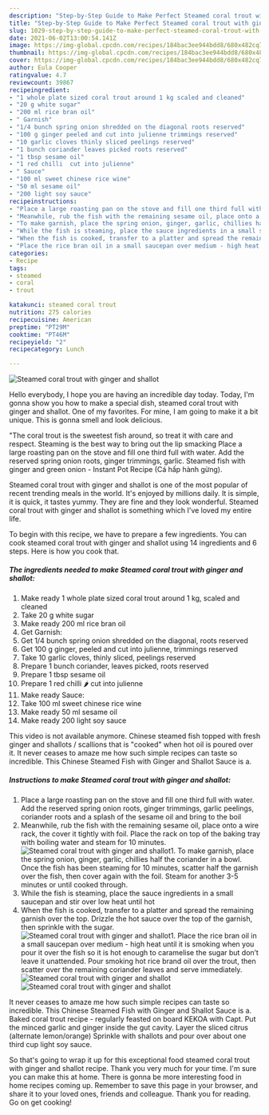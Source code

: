 ```yaml
---
description: "Step-by-Step Guide to Make Perfect Steamed coral trout with ginger and shallot"
title: "Step-by-Step Guide to Make Perfect Steamed coral trout with ginger and shallot"
slug: 1029-step-by-step-guide-to-make-perfect-steamed-coral-trout-with-ginger-and-shallot
date: 2021-06-02T13:00:54.141Z
image: https://img-global.cpcdn.com/recipes/184bac3ee944bdd8/680x482cq70/steamed-coral-trout-with-ginger-and-shallot-recipe-main-photo.jpg
thumbnail: https://img-global.cpcdn.com/recipes/184bac3ee944bdd8/680x482cq70/steamed-coral-trout-with-ginger-and-shallot-recipe-main-photo.jpg
cover: https://img-global.cpcdn.com/recipes/184bac3ee944bdd8/680x482cq70/steamed-coral-trout-with-ginger-and-shallot-recipe-main-photo.jpg
author: Eula Cooper
ratingvalue: 4.7
reviewcount: 39867
recipeingredient:
- "1 whole plate sized coral trout around 1 kg scaled and cleaned"
- "20 g white sugar"
- "200 ml rice bran oil"
- " Garnish"
- "1/4 bunch spring onion shredded on the diagonal roots reserved"
- "100 g ginger peeled and cut into julienne trimmings reserved"
- "10 garlic cloves thinly sliced peelings reserved"
- "1 bunch coriander leaves picked roots reserved"
- "1 tbsp sesame oil"
- "1 red chilli  cut into julienne"
- " Sauce"
- "100 ml sweet chinese rice wine"
- "50 ml sesame oil"
- "200 light soy sauce"
recipeinstructions:
- "Place a large roasting pan on the stove and fill one third full with water. Add the reserved spring onion roots, ginger trimmings, garlic peelings, coriander roots and a splash of the sesame oil and bring to the boil"
- "Meanwhile, rub the fish with the remaining sesame oil, place onto a wire rack, the cover it tightly with foil. Place the rack on top of the baking tray with boiling water and steam for 10 minutes."
- "To make garnish, place the spring onion, ginger, garlic, chillies half the coriander in a bowl. Once the fish has been steaming for 10 minutes, scatter half the garnish over the fish, then cover again with the foil. Steam for another 3-5 minutes or until cooked through."
- "While the fish is steaming, place the sauce ingredients in a small saucepan and stir over low heat until hot"
- "When the fish is cooked, transfer to a platter and spread the remaining garnish over the top. Drizzle the hot sauce over the top of the garnish, then sprinkle with the sugar."
- "Place the rice bran oil in a small saucepan over medium - high heat until it is smoking when you pour it over the fish so it is hot enough to caramelise the sugar but don’t leave it unattended. Pour smoking hot rice brand oil over the trout, then scatter over the remaining coriander leaves and serve immediately."
categories:
- Recipe
tags:
- steamed
- coral
- trout

katakunci: steamed coral trout 
nutrition: 275 calories
recipecuisine: American
preptime: "PT29M"
cooktime: "PT46M"
recipeyield: "2"
recipecategory: Lunch

---
```



![Steamed coral trout with ginger and shallot](https://img-global.cpcdn.com/recipes/184bac3ee944bdd8/680x482cq70/steamed-coral-trout-with-ginger-and-shallot-recipe-main-photo.jpg)

Hello everybody, I hope you are having an incredible day today. Today, I'm gonna show you how to make a special dish, steamed coral trout with ginger and shallot. One of my favorites. For mine, I am going to make it a bit unique. This is gonna smell and look delicious.

&#34;The coral trout is the sweetest fish around, so treat it with care and respect. Steaming is the best way to bring out the lip smacking Place a large roasting pan on the stove and fill one third full with water. Add the reserved spring onion roots, ginger trimmings, garlic. Steamed fish with ginger and green onion - Instant Pot Recipe (Cá hấp hành gừng).

Steamed coral trout with ginger and shallot is one of the most popular of recent trending meals in the world. It's enjoyed by millions daily. It is simple, it is quick, it tastes yummy. They are fine and they look wonderful. Steamed coral trout with ginger and shallot is something which I've loved my entire life.


To begin with this recipe, we have to prepare a few ingredients. You can cook steamed coral trout with ginger and shallot using 14 ingredients and 6 steps. Here is how you cook that.

<!--inarticleads1-->

##### The ingredients needed to make Steamed coral trout with ginger and shallot:

1. Make ready 1 whole plate sized coral trout around 1 kg, scaled and cleaned
1. Take 20 g white sugar
1. Make ready 200 ml rice bran oil
1. Get  Garnish:
1. Get 1/4 bunch spring onion shredded on the diagonal, roots reserved
1. Get 100 g ginger, peeled and cut into julienne, trimmings reserved
1. Take 10 garlic cloves, thinly sliced, peelings reserved
1. Prepare 1 bunch coriander, leaves picked, roots reserved
1. Prepare 1 tbsp sesame oil
1. Prepare 1 red chilli 🌶 cut into julienne
1. Make ready  Sauce:
1. Take 100 ml sweet chinese rice wine
1. Make ready 50 ml sesame oil
1. Make ready 200 light soy sauce


This video is not available anymore. Chinese steamed fish topped with fresh ginger and shallots / scallions that is &#34;cooked&#34; when hot oil is poured over it. It never ceases to amaze me how such simple recipes can taste so incredible. This Chinese Steamed Fish with Ginger and Shallot Sauce is a. 

<!--inarticleads2-->

##### Instructions to make Steamed coral trout with ginger and shallot:

1. Place a large roasting pan on the stove and fill one third full with water. Add the reserved spring onion roots, ginger trimmings, garlic peelings, coriander roots and a splash of the sesame oil and bring to the boil
1. Meanwhile, rub the fish with the remaining sesame oil, place onto a wire rack, the cover it tightly with foil. Place the rack on top of the baking tray with boiling water and steam for 10 minutes.
<img src="//assets-global.cpcdn.com/assets/icons/button_play-2c75c40dde080a61004c1f40b05d8f140eaff45d7e9e6481dc71c63d2e7c4909.png" alt="Steamed coral trout with ginger and shallot">1. To make garnish, place the spring onion, ginger, garlic, chillies half the coriander in a bowl. Once the fish has been steaming for 10 minutes, scatter half the garnish over the fish, then cover again with the foil. Steam for another 3-5 minutes or until cooked through.
1. While the fish is steaming, place the sauce ingredients in a small saucepan and stir over low heat until hot
1. When the fish is cooked, transfer to a platter and spread the remaining garnish over the top. Drizzle the hot sauce over the top of the garnish, then sprinkle with the sugar.
<img src="//assets-global.cpcdn.com/assets/icons/button_play-2c75c40dde080a61004c1f40b05d8f140eaff45d7e9e6481dc71c63d2e7c4909.png" alt="Steamed coral trout with ginger and shallot">1. Place the rice bran oil in a small saucepan over medium - high heat until it is smoking when you pour it over the fish so it is hot enough to caramelise the sugar but don’t leave it unattended. Pour smoking hot rice brand oil over the trout, then scatter over the remaining coriander leaves and serve immediately.
<img src="//assets-global.cpcdn.com/assets/icons/button_play-2c75c40dde080a61004c1f40b05d8f140eaff45d7e9e6481dc71c63d2e7c4909.png" alt="Steamed coral trout with ginger and shallot"><img src="//assets-global.cpcdn.com/assets/icons/button_play-2c75c40dde080a61004c1f40b05d8f140eaff45d7e9e6481dc71c63d2e7c4909.png" alt="Steamed coral trout with ginger and shallot">

It never ceases to amaze me how such simple recipes can taste so incredible. This Chinese Steamed Fish with Ginger and Shallot Sauce is a. Baked coral trout recipe - regularly feasted on board KEKOA with Capt. Put the minced garlic and ginger inside the gut cavity. Layer the sliced citrus (alternate lemon/orange) Sprinkle with shallots and pour over about one third cup light soy sauce. 

So that's going to wrap it up for this exceptional food steamed coral trout with ginger and shallot recipe. Thank you very much for your time. I'm sure you can make this at home. There is gonna be more interesting food in home recipes coming up. Remember to save this page in your browser, and share it to your loved ones, friends and colleague. Thank you for reading. Go on get cooking!
